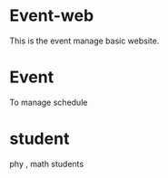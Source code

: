 # Event-web
This is the event manage basic website.
# Event
To manage schedule

# student
phy , math students